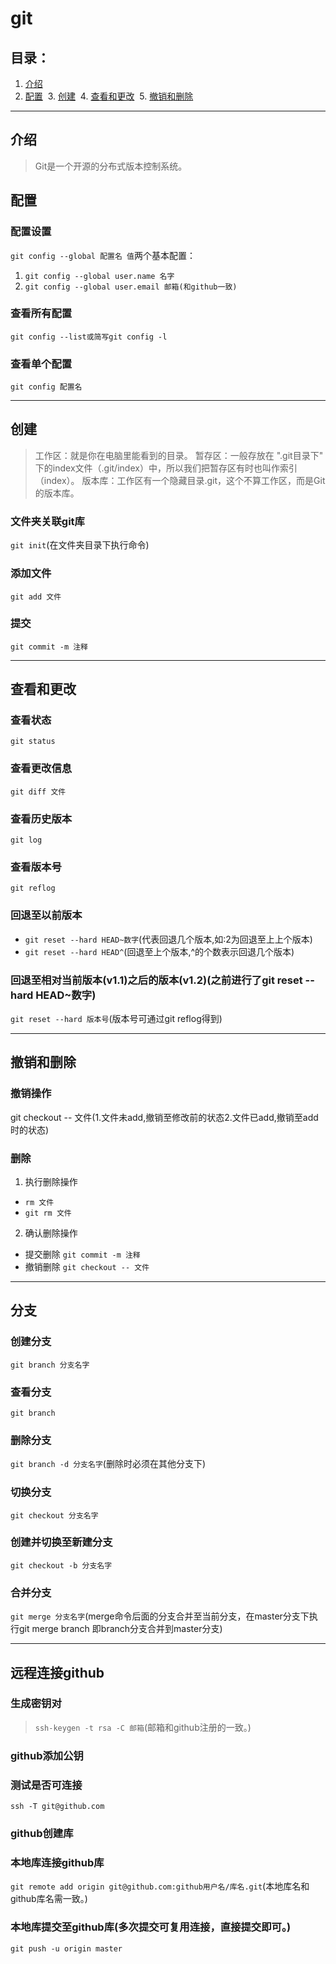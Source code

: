 # git
## 目录：
  1. [介绍](https://github.com/person-0/test/blob/master/test-git.md#介绍)
  2. [配置](https://github.com/person-0/test/blob/master/test-git.md#配置)
  3. [创建](https://github.com/person-0/test/blob/master/test-git.md#创建)
  4. [查看和更改](https://github.com/person-0/test/blob/master/test-git.md#查看和更改)
  5. [撤销和删除](https://github.com/person-0/test/blob/master/test-git.md#撤销和删除)
***
## 介绍
> Git是一个开源的分布式版本控制系统。
## 配置
### 配置设置
`git config --global 配置名 值`两个基本配置：
1. `git config --global user.name 名字`
2. `git config --global user.email 邮箱(和github一致)`
### 查看所有配置
`git config --list或简写git config -l`
### 查看单个配置
`git config 配置名`
***
## 创建
> 工作区：就是你在电脑里能看到的目录。
暂存区：一般存放在 ".git目录下" 下的index文件（.git/index）中，所以我们把暂存区有时也叫作索引（index）。
版本库：工作区有一个隐藏目录.git，这个不算工作区，而是Git的版本库。
### 文件夹关联git库
`git init`(在文件夹目录下执行命令)
### 添加文件
`git add 文件`
### 提交
`git commit -m 注释`
***
## 查看和更改
### 查看状态
`git status`
### 查看更改信息
`git diff 文件`
### 查看历史版本
`git log`
### 查看版本号
`git reflog`
### 回退至以前版本
- `git reset --hard HEAD~数字`(代表回退几个版本,如:2为回退至上上个版本)
- `git reset --hard HEAD^`(回退至上个版本,^的个数表示回退几个版本)
### 回退至相对当前版本(v1.1)之后的版本(v1.2)(之前进行了git reset --hard HEAD~数字)
`git reset --hard 版本号`(版本号可通过git reflog得到)
***
## 撤销和删除
### 撤销操作
git checkout -- 文件(1.文件未add,撤销至修改前的状态2.文件已add,撤销至add时的状态)
### 删除
1. 执行删除操作
- `rm 文件`
- `git rm 文件`
2. 确认删除操作
- 提交删除 `git commit -m 注释`
- 撤销删除 `git checkout -- 文件`
***
## 分支
### 创建分支
`git branch 分支名字`
### 查看分支
`git branch`
### 删除分支
`git branch -d 分支名字`(删除时必须在其他分支下)
### 切换分支
`git checkout 分支名字`
### 创建并切换至新建分支
`git checkout -b 分支名字`
### 合并分支
`git merge 分支名字`(merge命令后面的分支合并至当前分支，在master分支下执行git merge branch 即branch分支合并到master分支)
***
## 远程连接github
### 生成密钥对
> `ssh-keygen -t rsa -C 邮箱`(邮箱和github注册的一致。)
### github添加公钥
### 测试是否可连接
`ssh -T git@github.com`
### github创建库
### 本地库连接github库
`git remote add origin git@github.com:github用户名/库名.git`(本地库名和github库名需一致。) 
### 本地库提交至github库(多次提交可复用连接，直接提交即可。)
`git push -u origin master`
